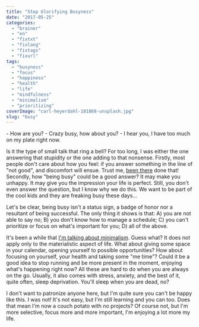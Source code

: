 ```yaml
---
title: "Stop Glorifying Busyness"
date: "2017-05-25"
categories: 
  - "brainer"
  - "en"
  - "fixtxt"
  - "fixlang"
  - "fixtags"
  - "fixurl"
tags: 
  - "busyness"
  - "focus"
  - "happiness"
  - "health"
  - "life"
  - "mindfulness"
  - "minimalism"
  - "prioritizing"
coverImage: "carl-heyerdahl-181868-unsplash.jpg"
slug: "busy"
---
```


\- How are you? - Crazy busy, how about you? - I hear you, I have too much on my plate right now.

Is it the type of small talk that ring a bell? For too long, I was either the one answering that stupidity or the one adding to that nonsense. Firstly, most people don't care about how you feel: if you answer something in the line of "not good", and discomfort will ensue. Trust me, [been there](https://fred.dev/the-day-i-wanted-to-kill-myself/) done that! Secondly, how "being busy" could be a good answer? It may make you unhappy. It may give you the impression your life is perfect. Still, you don't even answer the question, but I know why we do this. We want to be part of the cool kids and they are freaking busy these days...

Let's be clear, being busy isn't a status sign, a badge of honor nor a resultant of being successful. The only thing it shows is that: A) you are not able to say no; B) you don't know how to manage a schedule; C) you can't prioritize or focus on what's important for you; D) all of the above.

It's been a while that [I'm talking about minimalism](http://fred.dev/happiness-the-minimalist-way/). Guess what? It does not apply only to the materialistic aspect of life. What about giving some space in your calendar, opening yourself to possible opportunities? How about focusing on yourself, your health and taking some "me time"? Could it be a good idea to stop running and be more present in the moment, enjoying what's happening right now? All these are hard to do when you are always on the go. Usually, it also comes with stress, anxiety, and the best of it, quite often, sleep deprivation. You'll sleep when you are dead, no?

I don't want to patronize anyone here, but I'm quite sure you can't be happy like this. I was not! It's not easy, but I'm still learning and you can too. Does that mean I'm now a couch potato with no projects? Of course not, but I'm more selective, focus more and more important, I'm enjoying a lot more my life.
